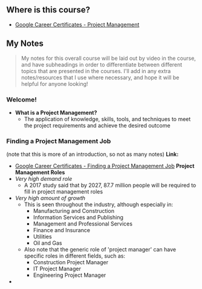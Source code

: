 ## Where is this course?
- [Google Career Certificates - Project Management](https://www.coursera.org/professional-certificates/google-project-management)

## My Notes
> My notes for this overall course will be laid out by video in the course, and have subheadings in order to differentiate between different topics that are presented in the courses. I'll add in any extra notes/resources that I use where necessary, and hope it will be helpful for anyone looking!

### Welcome!
- **What is a Project Management?**
	- The application of knowledge, skills, tools, and techniques to meet the project requirements and achieve the desired outcome

### Finding a Project Management Job
(note that this is more of an introduction, so not as many notes)
**Link:**
- [Google Career Certificates - Finding a Project Management Job](https://youtu.be/y7LDaaFeNn4)
**Project Management Roles**
- *Very high demand role*
	- A 2017 study said that by 2027, 87.7 million people will be required to fill in project management roles
- *Very high amount of growth*
	- This is seen throughout the industry, although especially in:
		- Manufacturing and Construction
		- Information Services and Publishing
		- Management and Professional Services
		- Finance and Insurance
		- Utilities
		- Oil and Gas
	- Also note that the generic role of 'project manager' can have specific roles in different fields, such as:
		- Construction Project Manager
		- IT Project Manager
		- Engineering Project Manager
- 
